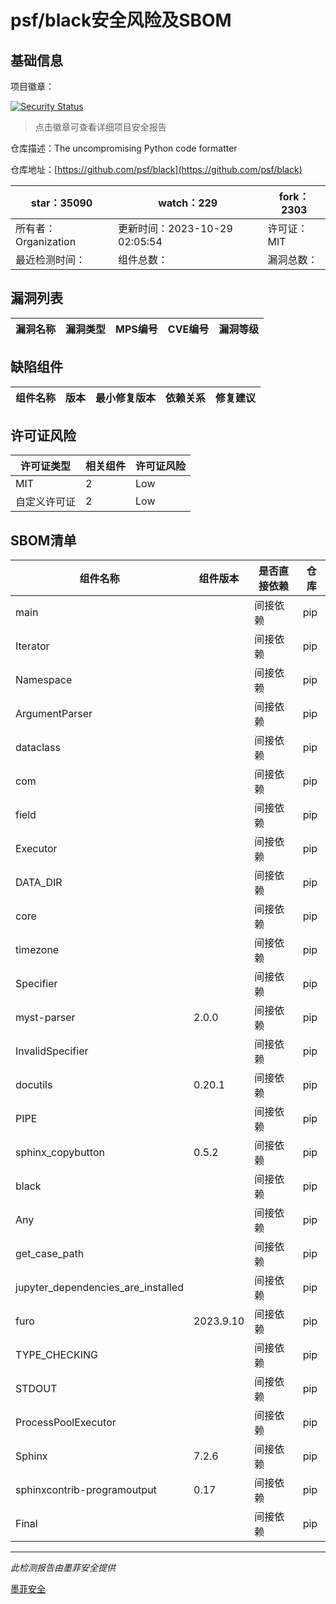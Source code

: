 # psf/black安全风险及SBOM

## 基础信息

项目徽章：

[![Security Status](https://www.murphysec.com/platform3/v31/badge/1718334990147436544.svg)](https://www.murphysec.com/console/report/1717247316238057472/1718334990147436544)

> 点击徽章可查看详细项目安全报告

仓库描述：The uncompromising Python code formatter

仓库地址：[https://github.com/psf/black](https://github.com/psf/black)

| star：35090 | watch：229 | fork：2303 |
| ----------- | -------------- | ------------ |
| 所有者：Organization | 更新时间：2023-10-29 02:05:54 | 许可证：MIT |
| 最近检测时间： | 组件总数： | 漏洞总数： |




## 漏洞列表

| 漏洞名称 | 漏洞类型 | MPS编号 | CVE编号 | 漏洞等级 |
| ------- | ------ | ------- | ------ | ----- |





## 缺陷组件

| 组件名称 | 版本 | 最小修复版本 | 依赖关系 | 修复建议 |
| -------- | ---- | ------------ | -------- | -------- |





## 许可证风险

| 许可证类型 | 相关组件 | 许可证风险 |
| ---------- | -------- | ---------- |
|MIT|2|Low|
|自定义许可证|2|Low|




## SBOM清单

| 组件名称 | 组件版本 | 是否直接依赖 | 仓库 |
| -------- | -------- | ------------ | ---- |
|main||间接依赖|pip|
|Iterator||间接依赖|pip|
|Namespace||间接依赖|pip|
|ArgumentParser||间接依赖|pip|
|dataclass||间接依赖|pip|
|com||间接依赖|pip|
|field||间接依赖|pip|
|Executor||间接依赖|pip|
|DATA_DIR||间接依赖|pip|
|core||间接依赖|pip|
|timezone||间接依赖|pip|
|Specifier||间接依赖|pip|
|myst-parser|2.0.0|间接依赖|pip|
|InvalidSpecifier||间接依赖|pip|
|docutils|0.20.1|间接依赖|pip|
|PIPE||间接依赖|pip|
|sphinx_copybutton|0.5.2|间接依赖|pip|
|black||间接依赖|pip|
|Any||间接依赖|pip|
|get_case_path||间接依赖|pip|
|jupyter_dependencies_are_installed||间接依赖|pip|
|furo|2023.9.10|间接依赖|pip|
|TYPE_CHECKING||间接依赖|pip|
|STDOUT||间接依赖|pip|
|ProcessPoolExecutor||间接依赖|pip|
|Sphinx|7.2.6|间接依赖|pip|
|sphinxcontrib-programoutput|0.17|间接依赖|pip|
|Final||间接依赖|pip|


------

*此检测报告由墨菲安全提供*

[墨菲安全](www.murphysec.com)